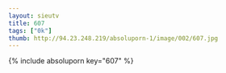 ```yaml
--- 
layout: sieutv
title: 607
tags: ["0k"]
thumb: http://94.23.248.219/absoluporn-1/image/002/607.jpg
---
```

{% include absoluporn key="607" %} 
